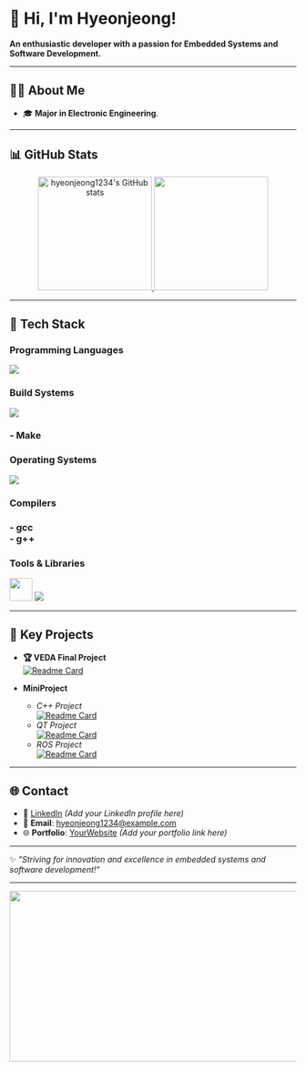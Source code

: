
<!--
**hyeonjeong1234/hyeonjeong1234** is a ✨ _special_ ✨ repository because its `README.md` (this file) appears on your GitHub profile.

Here are some ideas to get you started:

- 🔭 I’m currently working on ...
- 🌱 I’m currently learning ...
- 👯 I’m looking to collaborate on ...
- 🤔 I’m looking for help with ...
- 💬 Ask me about ...
- 📫 How to reach me: ...
- 😄 Pronouns: ...
- ⚡ Fun fact: ...

## Hi there 👋
VEDA 최종프로젝트<br/>
[![Readme Card](https://github-readme-stats.vercel.app/api/pin/?username=VedaHighPass&repo=veda-qt-highpass-client)](https://github.com/anuraghazra/github-readme-stats)
[![Readme Card](https://github-readme-stats.vercel.app/api/pin/?username=VedaHighPass&repo=veda-qt-highpass-server)](https://github.com/anuraghazra/github-readme-stats)
<br/>
[![hyeonjeong1234's GitHub stats](https://github-readme-stats.vercel.app/api?username=hyeonjeong1234&show=reviews,discussions_started,discussions_answered,prs_merged,prs_merged_percentage&show_icons=true)](https://github.com/anuraghazra/github-readme-stats)
-->
# 👋 Hi, I'm Hyeonjeong!

**An enthusiastic developer with a passion for Embedded Systems and Software Development.**

---

## 🙋‍♂️ About Me
- 🎓 **Major in Electronic Engineering**.

---

## 📊 GitHub Stats
<div align="center">
  <a href="https://github.com/anuraghazra/github-readme-stats">
    <img height="200em" src="https://github-readme-stats.vercel.app/api?username=hyeonjeong1234&show=reviews,discussions_started,discussions_answered,prs_merged,prs_merged_percentage&show_icons=true" alt="hyeonjeong1234's GitHub stats" /  </a>
  <a href="https://github.com/anuraghazra/github-readme-stats">
    <img height="200em" src="https://github-readme-stats.vercel.app/api/top-langs/?username=hyeonjeong1234&layout=compact" />
  </a>
</div>

---

## 🔧 Tech Stack
<div align="left">
  <!-- Programming Languages -->
  <h3>Programming Languages</h3>
  <img src="https://skillicons.dev/icons?i=c,cpp,python" />
  <br/>
  
  <!-- Build Systems -->
  <h3>Build Systems</h3>
  <img src="https://skillicons.dev/icons?i=cmake" /> <h3> - Make</h3>

  <!-- Operating Systems -->
  <h3>Operating Systems</h3>
  <img src="https://skillicons.dev/icons?i=ubuntu,windows,raspberrypi,ros" />
  <br/>
  
  <!-- Compilers -->
  <h3>Compilers</h3>
  <h3>- gcc <br/>- g++</h3>
  
  <!-- Tools & Libraries -->
  <h3>Tools & Libraries</h3>
  <img src="https://github.com/user-attachments/assets/c5455253-f46a-4b81-9bfc-2edef3b1f407" width="40" height="40" />
  <img src="https://skillicons.dev/icons?i=visualstudio,qt,git,github,opencv" />
  

  
</div>

---

## 🏅 Key Projects

- **🏆 VEDA Final Project**<br/>
[![Readme Card](https://github-readme-stats.vercel.app/api/pin/?username=VedaHighPass&repo=veda-qt-highpass-client)](https://github.com/VedaHighPass/veda-qt-highpass-client)  

- **MiniProject**<br/>
  - *C++ Project*<br/>
  [![Readme Card](https://github-readme-stats.vercel.app/api/pin/?username=hyeonjeong1234&repo=Oliveyoung)](https://github.com/hyeonjeong1234/Oliveyoung)
  - *QT Project*<br/>
   [![Readme Card](https://github-readme-stats.vercel.app/api/pin/?username=hyeonjeong1234&repo=qt-chat-project)](https://github.com/hyeonjeong1234/qt-chat-project)
  - *ROS Project*<br/>
   [![Readme Card](https://github-readme-stats.vercel.app/api/pin/?username=hyeonjeong1234&repo=new-clothing-store)](https://github.com/hyeonjeong1234/new-clothing-store)

---

## 🌐 Contact
- 💼 [LinkedIn](#) *(Add your LinkedIn profile here)*
- 📧 **Email**: hyeonjeong1234@example.com  
- 🌐 **Portfolio**: [YourWebsite](#) *(Add your portfolio link here)*

---

✨ *"Striving for innovation and excellence in embedded systems and software development!"*

---

<a href="https://www.gitanimals.org/en_US?utm_medium=image&utm_source=hyeonjeong1234&utm_content=farm">
<img
  src="https://render.gitanimals.org/farms/hyeonjeong1234"
  width="600"
  height="300"
/>
</a>

